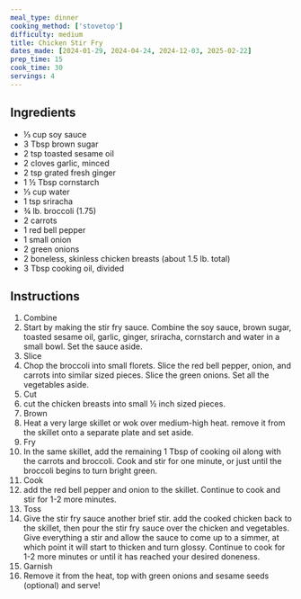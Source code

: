 ```yaml
---
meal_type: dinner
cooking_method: ['stovetop']
difficulty: medium
title: Chicken Stir Fry
dates_made: [2024-01-29, 2024-04-24, 2024-12-03, 2025-02-22]
prep_time: 15
cook_time: 30
servings: 4
---
```


## Ingredients

- ⅓ cup soy sauce
- 3 Tbsp brown sugar
- 2 tsp toasted sesame oil
- 2 cloves garlic, minced
- 2 tsp grated fresh ginger
- 1 ½ Tbsp cornstarch
- ⅓ cup water
- 1 tsp sriracha
- ¾ lb. broccoli (1.75)
- 2 carrots
- 1 red bell pepper
- 1 small onion
- 2 green onions
- 2 boneless, skinless chicken breasts (about 1.5 lb. total)
- 3 Tbsp cooking oil, divided

## Instructions

1. Combine
2. Start by making the stir fry sauce. Combine the soy sauce, brown sugar, toasted sesame oil, garlic, ginger, sriracha, cornstarch and water in a small bowl. Set the sauce aside.
3. Slice
4. Chop the broccoli into small florets. Slice the red bell pepper, onion, and carrots into similar sized pieces. Slice the green onions. Set all the vegetables aside.
5. Cut
6. cut the chicken breasts into small ½ inch sized pieces.
7. Brown
8. Heat a very large skillet or wok over medium-high heat. remove it from the skillet onto a separate plate and set aside.
9. Fry
10. In the same skillet, add the remaining 1 Tbsp of cooking oil along with the carrots and broccoli. Cook and stir for one minute, or just until the broccoli begins to turn bright green.
11. Cook
12. add the red bell pepper and onion to the skillet. Continue to cook and stir for 1-2 more minutes.
13. Toss
14. Give the stir fry sauce another brief stir. add the cooked chicken back to the skillet, then pour the stir fry sauce over the chicken and vegetables. Give everything a stir and allow the sauce to come up to a simmer, at which point it will start to thicken and turn glossy. Continue to cook for 1-2 more minutes or until it has reached your desired doneness.
15. Garnish
16. Remove it from the heat, top with green onions and sesame seeds (optional) and serve!
